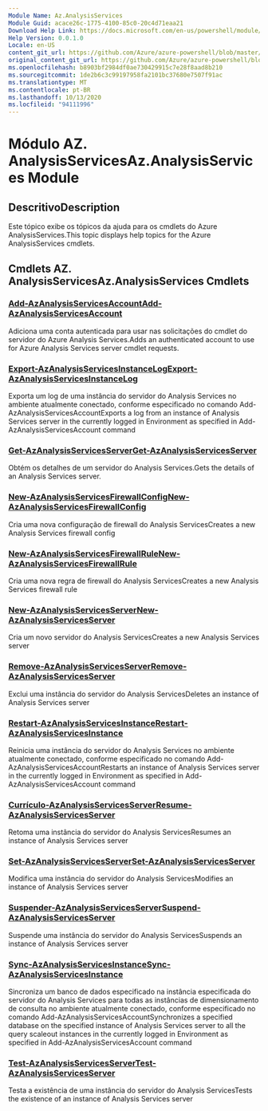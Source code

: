 ```yaml
---
Module Name: Az.AnalysisServices
Module Guid: acace26c-1775-4100-85c0-20c4d71eaa21
Download Help Link: https://docs.microsoft.com/en-us/powershell/module/az.analysisservices
Help Version: 0.0.1.0
Locale: en-US
content_git_url: https://github.com/Azure/azure-powershell/blob/master/src/AnalysisServices/AnalysisServices/help/Az.AnalysisServices.md
original_content_git_url: https://github.com/Azure/azure-powershell/blob/master/src/AnalysisServices/AnalysisServices/help/Az.AnalysisServices.md
ms.openlocfilehash: b8903bf2984df0ae730429915c7e28f8aad8b210
ms.sourcegitcommit: 1de2b6c3c99197958fa2101bc37680e7507f91ac
ms.translationtype: MT
ms.contentlocale: pt-BR
ms.lasthandoff: 10/13/2020
ms.locfileid: "94111996"
---
```

# <span data-ttu-id="c597b-101">Módulo AZ. AnalysisServices</span><span class="sxs-lookup"><span data-stu-id="c597b-101">Az.AnalysisServices Module</span></span>
## <span data-ttu-id="c597b-102">Descritivo</span><span class="sxs-lookup"><span data-stu-id="c597b-102">Description</span></span>
<span data-ttu-id="c597b-103">Este tópico exibe os tópicos da ajuda para os cmdlets do Azure AnalysisServices.</span><span class="sxs-lookup"><span data-stu-id="c597b-103">This topic displays help topics for the Azure AnalysisServices cmdlets.</span></span>

## <span data-ttu-id="c597b-104">Cmdlets AZ. AnalysisServices</span><span class="sxs-lookup"><span data-stu-id="c597b-104">Az.AnalysisServices Cmdlets</span></span>
### [<span data-ttu-id="c597b-105">Add-AzAnalysisServicesAccount</span><span class="sxs-lookup"><span data-stu-id="c597b-105">Add-AzAnalysisServicesAccount</span></span>](Add-AzAnalysisServicesAccount.md)
<span data-ttu-id="c597b-106">Adiciona uma conta autenticada para usar nas solicitações do cmdlet do servidor do Azure Analysis Services.</span><span class="sxs-lookup"><span data-stu-id="c597b-106">Adds an authenticated account to use for Azure Analysis Services server cmdlet requests.</span></span>

### [<span data-ttu-id="c597b-107">Export-AzAnalysisServicesInstanceLog</span><span class="sxs-lookup"><span data-stu-id="c597b-107">Export-AzAnalysisServicesInstanceLog</span></span>](Export-AzAnalysisServicesInstanceLog.md)
<span data-ttu-id="c597b-108">Exporta um log de uma instância do servidor do Analysis Services no ambiente atualmente conectado, conforme especificado no comando Add-AzAnalysisServicesAccount</span><span class="sxs-lookup"><span data-stu-id="c597b-108">Exports a log from an instance of Analysis Services server in the currently logged in Environment as specified in Add-AzAnalysisServicesAccount command</span></span>

### [<span data-ttu-id="c597b-109">Get-AzAnalysisServicesServer</span><span class="sxs-lookup"><span data-stu-id="c597b-109">Get-AzAnalysisServicesServer</span></span>](Get-AzAnalysisServicesServer.md)
<span data-ttu-id="c597b-110">Obtém os detalhes de um servidor do Analysis Services.</span><span class="sxs-lookup"><span data-stu-id="c597b-110">Gets the details of an Analysis Services server.</span></span>

### [<span data-ttu-id="c597b-111">New-AzAnalysisServicesFirewallConfig</span><span class="sxs-lookup"><span data-stu-id="c597b-111">New-AzAnalysisServicesFirewallConfig</span></span>](New-AzAnalysisServicesFirewallConfig.md)
<span data-ttu-id="c597b-112">Cria uma nova configuração de firewall do Analysis Services</span><span class="sxs-lookup"><span data-stu-id="c597b-112">Creates a new Analysis Services firewall config</span></span> 

### [<span data-ttu-id="c597b-113">New-AzAnalysisServicesFirewallRule</span><span class="sxs-lookup"><span data-stu-id="c597b-113">New-AzAnalysisServicesFirewallRule</span></span>](New-AzAnalysisServicesFirewallRule.md)
<span data-ttu-id="c597b-114">Cria uma nova regra de firewall do Analysis Services</span><span class="sxs-lookup"><span data-stu-id="c597b-114">Creates a new Analysis Services firewall rule</span></span>

### [<span data-ttu-id="c597b-115">New-AzAnalysisServicesServer</span><span class="sxs-lookup"><span data-stu-id="c597b-115">New-AzAnalysisServicesServer</span></span>](New-AzAnalysisServicesServer.md)
<span data-ttu-id="c597b-116">Cria um novo servidor do Analysis Services</span><span class="sxs-lookup"><span data-stu-id="c597b-116">Creates a new Analysis Services server</span></span>

### [<span data-ttu-id="c597b-117">Remove-AzAnalysisServicesServer</span><span class="sxs-lookup"><span data-stu-id="c597b-117">Remove-AzAnalysisServicesServer</span></span>](Remove-AzAnalysisServicesServer.md)
<span data-ttu-id="c597b-118">Exclui uma instância do servidor do Analysis Services</span><span class="sxs-lookup"><span data-stu-id="c597b-118">Deletes an instance of Analysis Services server</span></span>

### [<span data-ttu-id="c597b-119">Restart-AzAnalysisServicesInstance</span><span class="sxs-lookup"><span data-stu-id="c597b-119">Restart-AzAnalysisServicesInstance</span></span>](Restart-AzAnalysisServicesInstance.md)
<span data-ttu-id="c597b-120">Reinicia uma instância do servidor do Analysis Services no ambiente atualmente conectado, conforme especificado no comando Add-AzAnalysisServicesAccount</span><span class="sxs-lookup"><span data-stu-id="c597b-120">Restarts an instance of Analysis Services server in the currently logged in Environment as specified in Add-AzAnalysisServicesAccount command</span></span>

### [<span data-ttu-id="c597b-121">Currículo-AzAnalysisServicesServer</span><span class="sxs-lookup"><span data-stu-id="c597b-121">Resume-AzAnalysisServicesServer</span></span>](Resume-AzAnalysisServicesServer.md)
<span data-ttu-id="c597b-122">Retoma uma instância do servidor do Analysis Services</span><span class="sxs-lookup"><span data-stu-id="c597b-122">Resumes an instance of Analysis Services server</span></span>

### [<span data-ttu-id="c597b-123">Set-AzAnalysisServicesServer</span><span class="sxs-lookup"><span data-stu-id="c597b-123">Set-AzAnalysisServicesServer</span></span>](Set-AzAnalysisServicesServer.md)
<span data-ttu-id="c597b-124">Modifica uma instância do servidor do Analysis Services</span><span class="sxs-lookup"><span data-stu-id="c597b-124">Modifies  an instance of Analysis Services server</span></span>

### [<span data-ttu-id="c597b-125">Suspender-AzAnalysisServicesServer</span><span class="sxs-lookup"><span data-stu-id="c597b-125">Suspend-AzAnalysisServicesServer</span></span>](Suspend-AzAnalysisServicesServer.md)
<span data-ttu-id="c597b-126">Suspende uma instância do servidor do Analysis Services</span><span class="sxs-lookup"><span data-stu-id="c597b-126">Suspends an instance of Analysis Services server</span></span>

### [<span data-ttu-id="c597b-127">Sync-AzAnalysisServicesInstance</span><span class="sxs-lookup"><span data-stu-id="c597b-127">Sync-AzAnalysisServicesInstance</span></span>](Sync-AzAnalysisServicesInstance.md)
<span data-ttu-id="c597b-128">Sincroniza um banco de dados especificado na instância especificada do servidor do Analysis Services para todas as instâncias de dimensionamento de consulta no ambiente atualmente conectado, conforme especificado no comando Add-AzAnalysisServicesAccount</span><span class="sxs-lookup"><span data-stu-id="c597b-128">Synchronizes a specified database on the specified instance of Analysis Services server to all the query scaleout instances in the currently logged in Environment as specified in Add-AzAnalysisServicesAccount command</span></span>

### [<span data-ttu-id="c597b-129">Test-AzAnalysisServicesServer</span><span class="sxs-lookup"><span data-stu-id="c597b-129">Test-AzAnalysisServicesServer</span></span>](Test-AzAnalysisServicesServer.md)
<span data-ttu-id="c597b-130">Testa a existência de uma instância do servidor do Analysis Services</span><span class="sxs-lookup"><span data-stu-id="c597b-130">Tests the existence of an instance of Analysis Services server</span></span>

